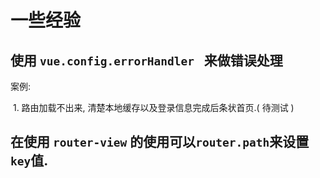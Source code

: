 # 一些经验

## 使用 `vue.config.errorHandler ` 来做错误处理

案例:

​	1. 路由加载不出来, 清楚本地缓存以及登录信息完成后条状首页.( 待测试 )

## **在使用 `router-view` 的使用可以`router.path`来设置`key`值.**

